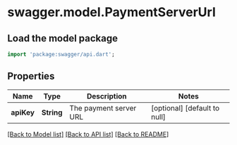 # swagger.model.PaymentServerUrl

## Load the model package
```dart
import 'package:swagger/api.dart';
```

## Properties
Name | Type | Description | Notes
------------ | ------------- | ------------- | -------------
**apiKey** | **String** | The payment server URL | [optional] [default to null]

[[Back to Model list]](../README.md#documentation-for-models) [[Back to API list]](../README.md#documentation-for-api-endpoints) [[Back to README]](../README.md)

